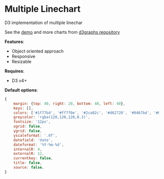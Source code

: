 # Multiple Linechart

D3 implementation of multiple linechar

See the [demo](http://bl.ocks.org/Saigesp/13029d084201f5012391e231215961f0) and more charts from [d3graphs repository](https://github.com/Saigesp/d3graphs)

**Features**:
- Object oriented approach
- Responsive
- Resizable

**Requires**:
- D3 v4+

**Default options**:
```javascript
{
    margin: {top: 40, right: 20, bottom: 40, left: 40},
    keys: [],
    colors: ['#1f77b4', '#ff7f0e', '#2ca02c', '#d62728', '#9467bd', '#8c564b', '#e377c2', '#7f7f7f', '#bcbd22', '#17becf'],
    greycolor: 'rgba(120,120,120,0.3)',
    fontsize: '12px',
    xgrid: false,
    ygrid: false,
    yscaleformat: '.0f',
    datefield: 'date',
    dateformat: '%Y-%m-%d',
    internalR: 4,
    externalR: 12,
    currentkey: false,
    title: false,
    source: false,
}
```